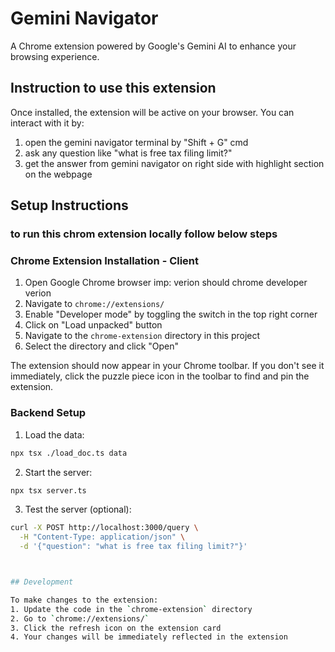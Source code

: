 # Gemini Navigator

A Chrome extension powered by Google's Gemini AI to enhance your browsing experience.

## Instruction to use this extension

Once installed, the extension will be active on your browser. You can interact with it by:
1. open the gemini navigator terminal by "Shift + G" cmd
2. ask any question like "what is free tax filing limit?"
3. get the answer from gemini navigator on right side with highlight section on the webpage


## Setup Instructions

### to run this chrom extension locally follow below steps

### Chrome Extension Installation - Client

1. Open Google Chrome browser imp: verion should chrome developer verion
2. Navigate to `chrome://extensions/`
3. Enable "Developer mode" by toggling the switch in the top right corner
4. Click on "Load unpacked" button
5. Navigate to the `chrome-extension` directory in this project
6. Select the directory and click "Open"

The extension should now appear in your Chrome toolbar. If you don't see it immediately, click the puzzle piece icon in the toolbar to find and pin the extension.


### Backend Setup

1. Load the data:
```bash
npx tsx ./load_doc.ts data
```

2. Start the server:
```bash
npx tsx server.ts
```

3. Test the server (optional):
```bash
curl -X POST http://localhost:3000/query \
  -H "Content-Type: application/json" \
  -d '{"question": "what is free tax filing limit?"}'



## Development

To make changes to the extension:
1. Update the code in the `chrome-extension` directory
2. Go to `chrome://extensions/`
3. Click the refresh icon on the extension card
4. Your changes will be immediately reflected in the extension